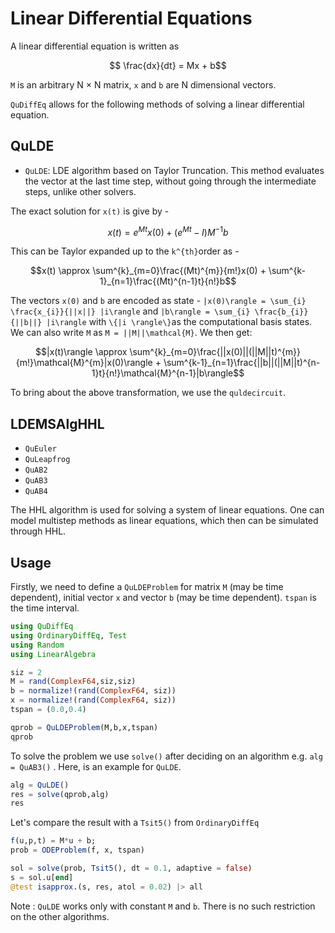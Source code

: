 # Linear Differential Equations

A linear differential equation is written as
```math
 \frac{dx}{dt} = Mx + b
```
 `M` is an arbitrary N × N matrix, `x` and `b` are N dimensional vectors.

`QuDiffEq` allows for the following methods of solving a linear differential equation.
## QuLDE
- `QuLDE`: LDE algorithm based on Taylor Truncation. This method evaluates the vector at the last time step, without going through the intermediate steps, unlike other solvers.

 The exact solution for ``x(t)`` is give by -

```math
 x(t) = e^{Mt}x(0) + (e^{Mt} - I)M^{-1}b
```
This can be Taylor expanded up to the ``k^{th}``order as -
```math
x(t) \approx \sum^{k}_{m=0}\frac{(Mt)^{m}}{m!}x(0) + \sum^{k-1}_{n=1}\frac{(Mt)^{n-1}t}{n!}b
```
The vectors ``x(0)`` and ``b`` are encoded as state - ``|x(0)\rangle = \sum_{i} \frac{x_{i}}{||x||} |i\rangle`` and ``|b\rangle = \sum_{i} \frac{b_{i}}{||b||} |i\rangle`` with ``\{|i \rangle\}``as the computational basis states. We can also write ``M`` as ``M = ||M||\mathcal{M}``. We then get:

```math
|x(t)\rangle \approx \sum^{k}_{m=0}\frac{||x(0)||(||M||t)^{m}}{m!}\mathcal{M}^{m}|x(0)\rangle + \sum^{k-1}_{n=1}\frac{||b||(||M||t)^{n-1}t}{n!}\mathcal{M}^{n-1}|b\rangle
```
To bring about the above transformation, we use the `quldecircuit`.

## LDEMSAlgHHL

 - `QuEuler`
 - `QuLeapfrog`
 - `QuAB2`
 - `QuAB3`
 - `QuAB4`

The HHL algorithm is used for solving a system of linear equations. One can model multistep methods as linear equations, which then can be simulated through HHL.

## Usage

Firstly, we need to define a `QuLDEProblem` for matrix `M` (may be time dependent), initial vector `x` and vector `b` (may be time dependent). `tspan` is the time interval.

```julia
using QuDiffEq
using OrdinaryDiffEq, Test
using Random
using LinearAlgebra

siz = 2
M = rand(ComplexF64,siz,siz)
b = normalize!(rand(ComplexF64, siz))
x = normalize!(rand(ComplexF64, siz))
tspan = (0.0,0.4)

qprob = QuLDEProblem(M,b,x,tspan)
qprob
```

To solve the problem we use `solve()` after deciding on an algorithm e.g. `alg = QuAB3()` . Here, is an example for `QuLDE`.
```julia
alg = QuLDE()
res = solve(qprob,alg)
res
```

Let's compare the result with a `Tsit5()` from `OrdinaryDiffEq`
```julia
f(u,p,t) = M*u + b;
prob = ODEProblem(f, x, tspan)

sol = solve(prob, Tsit5(), dt = 0.1, adaptive = false)
s = sol.u[end]
@test isapprox.(s, res, atol = 0.02) |> all
```

Note : `QuLDE` works only with constant `M` and `b`. There is no such restriction on the other algorithms.
